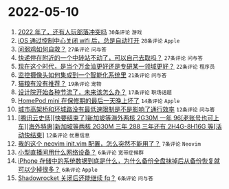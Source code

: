 # 2022-05-10

1. [2022 年了，还有人玩部落冲突吗](https://www.v2ex.com/t/851881) `30条评论` `游戏`
1. [iOS 通过控制中心关闭 wifi 后，总是自动打开](https://www.v2ex.com/t/851876) `28条评论` `Apple`
1. [问弱鸡如何自救？](https://www.v2ex.com/t/851911) `27条评论` `问与答`
1. [快递停在附近的一个中转站不动了，可以自己去取吗？](https://www.v2ex.com/t/851875) `27条评论` `问与答`
1. [现在这个时代，是当个万金油更好还是专研某一领域更好？](https://www.v2ex.com/t/851890) `22条评论` `程序员`
1. [监控摄像头如何集成到一个智能化系统里](https://www.v2ex.com/t/851880) `21条评论` `问与答`
1. [猫粮有没有推荐？](https://www.v2ex.com/t/851888) `19条评论` `宠物`
1. [设计院开始各种节流了，未来该怎么办？](https://www.v2ex.com/t/851895) `17条评论` `职场话题`
1. [HomePod mini 在保修期的最后一天晚上坏了](https://www.v2ex.com/t/851882) `14条评论` `Apple`
1. [城市高架桥和环城路没有最低速限制是不是影响了通行效率](https://www.v2ex.com/t/851907) `12条评论` `问与答`
1. [[腾讯云史低][快要结束了]新加坡等海外两核 2G30M 一年 96[老账号也可上车][海外特惠]新加坡等两核 2G30M 三年 288 三年还有 2H4G-8H16G 等[活动快结束]](https://www.v2ex.com/t/851887) `12条评论` `优惠信息`
1. [我的这个 neovim init.vim 配置，怎么突然不能用了？](https://www.v2ex.com/t/851877) `7条评论` `Neovim`
1. [小型直播间用什么网络设备？](https://www.v2ex.com/t/851904) `6条评论` `宽带症候群`
1. [iPhone 存储中的系统数据到底是什么，为什么备份全盘抹掉后从备份恢复就可以少掉很多？](https://www.v2ex.com/t/851884) `6条评论` `Apple`
1. [Shadowrocket 关闭后还能继续 fq？](https://www.v2ex.com/t/851883) `6条评论` `问与答`

